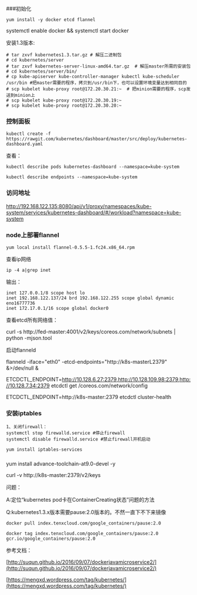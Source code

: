 ###初始化

    yum install -y docker etcd flannel


systemctl enable docker && systemctl start docker

安装1.3版本:

	# tar zxvf kubernetes1.3.tar.gz # 解压二进制包
	# cd kubernetes/server
	# tar zxvf kubernetes-server-linux-amd64.tar.gz  # 解压master所需的安装包
	# cd kubernetes/server/bin/
	# cp kube-apiserver kube-controller-manager kubectl kube-scheduler /usr/bin #把master需要的程序，拷贝到/usr/bin下，也可以设置环境变量达到相同目的
	# scp kubelet kube-proxy root@172.20.30.21:~  # 把minion需要的程序，scp发送到minion上
	# scp kubelet kube-proxy root@172.20.30.19:~
	# scp kubelet kube-proxy root@172.20.30.20:~



### 控制面板


    kubectl create -f https://rawgit.com/kubernetes/dashboard/master/src/deploy/kubernetes-dashboard.yaml


查看：

	kubectl describe pods kubernetes-dashboard --namespace=kube-system

    kubectl describe endpoints --namespace=kube-system


### 访问地址

http://192.168.122.135:8080/api/v1/proxy/namespaces/kube-system/services/kubernetes-dashboard/#/workload?namespace=kube-system


### node上部署flannel

	yum local install flannel-0.5.5-1.fc24.x86_64.rpm

查看ip网络

	ip -4 a|grep inet

输出：

	inet 127.0.0.1/8 scope host lo
    inet 192.168.122.137/24 brd 192.168.122.255 scope global dynamic eno16777736
    inet 172.17.0.1/16 scope global docker0

查看etcd所有网络值：

curl -s http://fed-master:4001/v2/keys/coreos.com/network/subnets | python -mjson.tool

启动flanneld

 flanneld -iface="eth0" -etcd-endpoints="http://k8s-masterL2379" &>/dev/null  &



ETCDCTL_ENDPOINT=http://10.128.6.27:2379,http://10.128.109.98:2379,http://10.128.7.34:2379 etcdctl get /coreos.com/network/config

ETCDCTL_ENDPOINT=http://k8s-master:2379 etcdctl cluster-health

### 安装iptables

	1、关闭firewall：
	systemctl stop firewalld.service #停止firewall
	systemctl disable firewalld.service #禁止firewall开机启动

	yum install iptables-services

###
yum install advance-toolchain-at9.0-devel -y

curl -v http://k8s-master:2379/v2/keys


问题：

A:定位“kubernetes pod卡在ContainerCreating状态”问题的方法

Q:kubernetes1.3.x版本需要pause:2.0版本的。不然一直下不下来镜像

    docker pull index.tenxcloud.com/google_containers/pause:2.0

	docker tag index.tenxcloud.com/google_containers/pause:2.0 gcr.io/google_containers/pause:2.0


参考文档：

[http://suqun.github.io/2016/09/07/dockerjavamicroservice2/](http://suqun.github.io/2016/09/07/dockerjavamicroservice2/)

[https://mengxd.wordpress.com/tag/kubernetes/](https://mengxd.wordpress.com/tag/kubernetes/)
